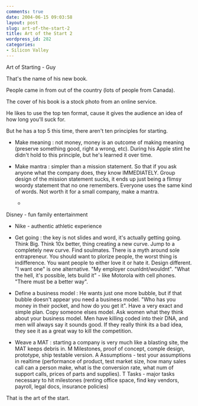 ```yaml
---
comments: true
date: 2004-06-15 09:03:58
layout: post
slug: art-of-the-start-2
title: Art of the Start 2
wordpress_id: 282
categories:
- Silicon Valley
---
```


Art of Starting - Guy

That's the name of his new book.

People came in from out of the country (lots of people from Canada).

The cover of his book is a stock photo from an online service.

He likes to use the top ten format, cause it gives the audience an idea of how long you'll suck for.

But he has a top 5 this time, there aren't ten principles for starting.

- Make meaning : not money, money is an outcome of making meaning (preserve something good, right a wrong, etc). During his Apple stint he didn't hold to this principle, but he's learned it over time.

- Make mantra : simpler than a mission statement. So that if you ask anyone what the company does, they know IMMEDIATELY. Group design of the mission statement sucks, it ends up just being a flimsy woordy statement that no one remembers. Everyone uses the same kind of words. Not worth it for a small company, make a mantra.



  * 
Disney - fun family entertainment


  * Nike - authentic athletic experience


-  Get going : the key is not slides and word, it's actually getting going. Think Big. Think 10x better, thing creating a new curve. Jump to a completely new curve. Find soulmates. There is a myth around sole entrapreneur. You should want to plorize people, the worst thing is indifference. You want people to either love it or hate it. Design different. "I want one" is one alternative. "My employer counldnt/wouldnt". "What the hell, it's possible, lets build it" - like Motorola with cell phones. "There must be a better way".

- Define a business model : He wants just one more bubble, but if that bubble doesn't appear you need a business model. "Who has you money in their pocket, and how do you get it". Have a very exact and simple plan. Copy someone elses model. Ask women what they think about your business model. Men have killing coded into their DNA, and men will always say it sounds good. If they really think its a bad idea, they see it as a great way to kill the competition.

- Weave a MAT : starting a company is very much like a blasting site, the MAT keeps debris in. M Milestones, proof of concept, comple design, prototype, ship testable version. A Assumptions - test your assumptions in realtime (performance of product, test market size, how many sales call can a person make, what is the conversion rate, what num of support calls, prices of parts and supplies). T Tasks - major tasks necessary to hit milestones (renting office space, find key vendors, payroll, legal docs, insurance policies)

That is the art of the start.
